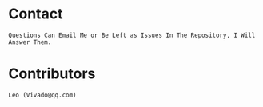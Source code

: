 # Contact
	Questions Can Email Me or Be Left as Issues In The Repository, I Will Answer Them.

# Contributors
	Leo (Vivado@qq.com)